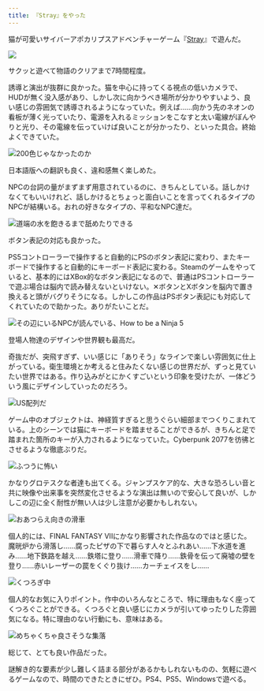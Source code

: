 ```yaml
---
title: 『Stray』をやった
---
```

猫が可愛いサイバーアポカリプスアドベンチャーゲーム『[Stray](https://store.steampowered.com/app/1332010/Stray/?l=japanese)』で遊んだ。

![](https://lh4.googleusercontent.com/UkHsCrKEKVg6bWOEX101MOtI7KqkZRW1JSmJBjI3EnnaaBVxqxiqnD6v4jMuJ7xgFvfFWq1DFBGDn79cIyermAZoUvl_0Jn-m1U0R6dNF1nQbyLzfxGcS7AEZKC79Y5GVN7gAiSBeFYHeYxu2xVkZ9g)

サクッと遊べて物語のクリアまで7時間程度。

誘導と演出が抜群に良かった。猫を中心に持ってくる視点の低いカメラで、HUDが無く没入感があり、しかし次に向かうべき場所が分かりやすいよう、良い感じの雰囲気で誘導されるようになっていた。例えば……向かう先のネオンの看板が薄く光っていたり、電源を入れるミッションをこなすと太い電線がぼんやりと光り、その電線を伝っていけば良いことが分かったり、といった具合。終始よくできていた。

![](https://lh5.googleusercontent.com/xIJRxl5kS0i4klTA2RZbuSCwhEFSyY3kw88NLkR5iXlkFHSVmIa3Vuq8YtmbSQ-zGh-RvizdOd8yiX4uywH161k7HOci-1-7xCf9fyYj69ee1C-eF7F3SZ1aBFN1siLhUv89TC0thBow71Ug3ILac0Y "200色じゃなかったのか")

日本語版への翻訳も良く、違和感無く楽しめた。

NPCの台詞の量がまずまず用意されているのに、きちんとしている。話しかけなくてもいいけれど、話しかけるとちょっと面白いことを言ってくれるタイプのNPCが結構いる。おれの好きなタイプの、平和なNPC達だ。

![](https://lh6.googleusercontent.com/cGlwWIsrYa02MDk-2MXVnaT9-D2zOEVt4y9-nn1a7nNv7LJh4AJfr3tnAv3V7lD8i23eFmOeL93oAuxvcR-fNtAk_JUiCRJQQI3oMj-XGoyPnnpqfLN7LocB7hHmySrdCay85k1z7d9ZQV7e-VjGF8c "道端の水を飽きるまで舐めたりできる")

ボタン表記の対応も良かった。

PS5コントローラーで操作すると自動的にPSのボタン表記に変わり、またキーボードで操作すると自動的にキーボード表記に変わる。Steamのゲームをやっていると、基本的にはXBox的なボタン表記になるので、普通はPSコントローラーで遊ぶ場合は脳内で読み替えないといけない。✕ボタンとXボタンを脳内で置き換えると頭がバグりそうになる。しかしこの作品はPSボタン表記にも対応してくれていたので助かった。ありがたいことだ。

![](https://lh6.googleusercontent.com/LSjGqniNAZVuKxq8kXrsqPlygAIpR2CTlngTSEoqNa8-4yXQJawEVJXO8HzliYokGvbw_JKN68_jFkdv0NU4NhMeFtLXN7xvc_Mg4pL9eh-0iM2lvfB04xgtAueTJewAe6sOsKwAWqdm9wLnd1cGh4A "その辺にいるNPCが読んでいる、How to be a Ninja 5")

登場人物達のデザインや世界観も最高だ。

奇抜だが、突飛すぎず、いい感じに「ありそう」なラインで楽しい雰囲気に仕上がっている。衛生環境とか考えると住みたくない感じの世界だが、ずっと見ていたい世界ではある。作り込みがとにかくすごいという印象を受けたが、一体どういう風にデザインしていったのだろう。

![](https://lh6.googleusercontent.com/_ITRTIs5m1kYvlwfswGgPTapik1WvY2Lanv0tJAnafmS_rL3-jWm8awFfMleLly9psjoiKn4bUohgHjeecPQ3XfWygOB6vQc1sWoB7-hDo3j_JSDGgp6tpzDg3kz7nRHSWafS8-sXXVFES9NbtNiSBs "US配列だ")

ゲーム中のオブジェクトは、神経質すぎると思うぐらい細部までつくりこまれている。上のシーンでは猫にキーボードを踏ませることができるが、きちんと足で踏まれた箇所のキーが入力されるようになっていた。Cyberpunk 2077を彷彿とさせるような徹底ぶりだ。

![](https://lh4.googleusercontent.com/cA2OC0d8RXIYQ52MVt455Eic8iYZzKZfyIRmID2R41ej8zDvekQQH41vHhkzmyj-rWoHQI6Cm7a0qdYuFoNVAWJDPfQySuI0YzUR0UdIUUsiOE5fk-qnovAv2gmIEmSUVdCW3NkjLLJO2J1XzBdQIQo "ふつうに怖い")

かなりグロテスクな者達も出てくる。ジャンプスケア的な、大きな恐ろしい音と共に映像や出来事を突然変化させるような演出は無いので安心して良いが、しかしこの辺に全く耐性が無い人は少し注意が必要かもしれない。

![](https://lh4.googleusercontent.com/_m_5zGR3S25cWE4fTEwkROUspEmHsR2TN5OIa1HnHPq09A0CcSWJoecM__E_iBa3VipfYySfV4TJAVMTZ1SU5alEXnP8Ehdo6qVwgcvdtbxd5naV6GORWT1MP2j4ae4j5YqE_kmrQodFYjQI306QhXg "おあつらえ向きの滑車")

個人的には、FINAL FANTASY VIIにかなり影響された作品なのではと感じた。魔晄炉から滑落し……腐ったピザの下で暮らす人々とふれあい……下水道を進み……地下鉄路を越え……鉄塔に登り……滑車で降り……鉄骨を伝って廃墟の壁を登り……赤いレーザーの罠をくぐり抜け……カーチェイスをし……

![](https://lh6.googleusercontent.com/C2JTxAN31gk4zgbvnePqllwG_FRdKlyGJtiiV1KEzJTNTC-hWF7quNBFSYoj_ko1eCv3Yg6flbUQM5W3nT6CYfGwtNDkrmnfZHS8lYarKTvF2d6DcXuR8_LR2ypOGHOZcd0tFDGgs-Tsc6SFQDKLNMc "くつろぎ中")

個人的なお気に入りポイント。作中のいろんなところで、特に理由もなく座ってくつろぐことができる。くつろぐと良い感じにカメラが引いてゆったりした雰囲気になる。特に理由のない行動にも、意味はある。

![](https://lh5.googleusercontent.com/UlxXTnHkGIe1bIVig-rzjWptIHgzULust3DozVEcGAppMATaoYxFCxELWmVGJzY0yZDX1GtgStAIpnSdd_X57Cumx_tJwnxttlO4aUZAKs77KqSBN-MjduDgP95RXV_PWLpDmnxn2NzVbbvIQeXudyA "めちゃくちゃ良さそうな集落")

総じて、とても良い作品だった。

謎解き的な要素が少し難しく詰まる部分があるかもしれないものの、気軽に遊べるゲームなので、時間のできたときにぜひ。PS4、PS5、Windowsで遊べる。
